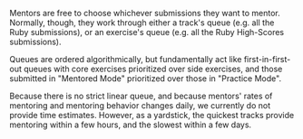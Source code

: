 Mentors are free to choose whichever submissions they want to mentor.
Normally, though, they work through either a track's queue (e.g. all the Ruby submissions), or an exercise's queue (e.g. all the Ruby High-Scores submissions).

Queues are ordered algorithmically, but fundamentally act like first-in-first-out queues with core exercises prioritized over side exercises, and those submitted in "Mentored Mode" prioritized over those in "Practice Mode".

Because there is no strict linear queue, and because mentors' rates of mentoring and mentoring behavior changes daily, we currently do not provide time estimates.
However, as a yardstick, the quickest tracks provide mentoring within a few hours, and the slowest within a few days.

